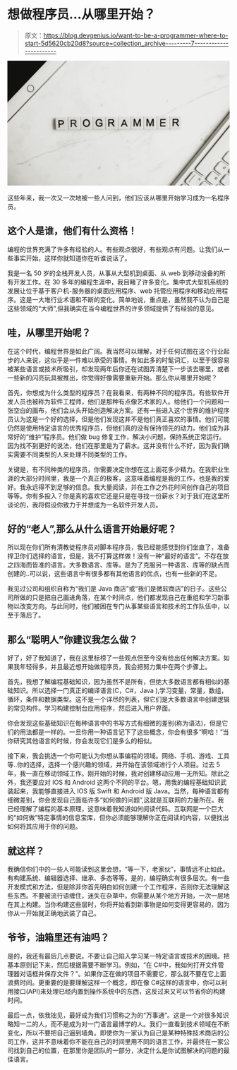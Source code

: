 # 想做程序员…从哪里开始？

> 原文：<https://blog.devgenius.io/want-to-be-a-programmer-where-to-start-5d5620cb20d8?source=collection_archive---------7----------------------->

![](img/8784ac9de633a5fc83db7ab718dde4b8.png)

这些年来，我一次又一次地被一些人问到，他们应该从哪里开始学习成为一名程序员。

## 这个人是谁，他们有什么资格！

编程的世界充满了许多有经验的人。有些观点很好，有些观点有问题。让我们从一些事实开始，这样你就知道你在听谁说话了。

我是一名 50 岁的全栈开发人员，从事从大型机到桌面、从 web 到移动设备的所有开发工作。在 30 多年的编程生涯中，我目睹了许多变化。集中式大型机系统的发展让位于基于客户机-服务器的桌面应用程序、web 托管应用程序和移动应用程序。这是一大堆行业术语和不断的变化。简单地说，重点是，虽然我不认为自己是这些领域的“大师”,但我确实在当今编程世界的许多领域提供了有经验的意见。

## 哇，从哪里开始呢？

在这个时代，编程世界是如此广阔。我当然可以理解，对于任何试图在这个行业起步的人来说，这似乎是一件难以承受的事情。有如此多的时髦词汇，以至于很容易被某些语言或技术所吸引，却发现两年后你还在试图弄清楚下一步该去哪里，或者一些新的闪亮玩具被推出，你觉得好像需要重新开始。那么你从哪里开始呢？

首先，你想成为什么类型的程序员？在我看来，有两种不同的程序员。有些软件开发人员也被称为软件工程师，他们是那种有点像艺术家的人。给他们一个问题和一张空白的画布，他们会从头开始创造解决方案。还有一些进入这个世界的维护程序员认为这是一个好的选择，但是他们发现这并不是他们真正喜欢的事情。他们可能仍然是使用特定语言的优秀程序员，但他们真的没有保持领先的动力。他们成为非常好的“维护”程序员。他们做 bug 修复工作，解决小问题，保持系统正常运行。因为找不到更好的说法，他们在那里是为了薪水。这并没有什么不好，因为我们确实需要不同类型的人来处理不同类型的工作。

关键是，有不同种类的程序员，你需要决定你想在这上面花多少精力。在我职业生涯的大部分时间里，我是一个真正的极客，这意味着编程是我的工作，也是我的爱好。我永远得不到足够的信息。我大量阅读，并在工作之外花时间创作自己的项目等等。你有多投入？你是真的喜欢它还是只是在寻找一份薪水？对于我们在这里所谈论的，我将假设你致力于并想成为一名软件开发人员。

## 好的“老人”,那么从什么语言开始最好呢？

所以现在你们所有清教徒程序员对脚本程序员，我已经能感觉到你们坐直了，准备捍卫你们选择的语言，但是，我不打算这样做！没有一种“最好的语言”。不存在放之四海而皆准的语言。大多数语言、库等。是为了克服另一种语言、库等的缺点而创建的..可以说，这些语言中有很多都有其他语言的优点，也有一些新的不足。

我见过公司和组织自称为“我们是 Java 商店”或“我们是微软商店”的日子。这些公司所做的只是把自己画进角落，在某个时间点，他们都发现自己在重组和学习新事物以改变方向。与此同时，他们被困在专门从事某些语言和技术的工作队伍中，以至于落后了。

## 那么“聪明人”你建议我怎么做？

好了，好了我知道了，我在这里标榜了一些观点但至今没有给出任何解决方案。如果我年轻得多，并且最近想开始做程序员，我会把努力集中在两个步骤上。

首先，我想了解编程基础知识，因为虽然不是所有，但绝大多数语言都有相似的基础知识。所以选择一门真正的编译语言(C，C#，Java ),学习变量，常量，数组，循环，条件和数据类型。这不是一个详尽的列表，但它们是大多数语言中创建逻辑的常见构件。学习构建控制台应用程序，然后进入用户界面。

你会发现这些基础知识在每种语言中的书写方式有细微的差别(称为语法)，但是它们的用法都是一样的。一旦你用一种语言记下了这些概念，你会有很多“啊哈！”当你研究其他语言的时候，你会发现它们是多么的相似。

接下来，我会挑选一个你可能认为你想从事编程的领域。网络、手机、游戏、工具等..你的选择，选择一个感兴趣的领域，并开始在该领域进行个人项目。过去 5 年，我一直在移动领域工作。刚开始的时候，我对创建移动应用一无所知。除此之外，我还要应对 IOS 和 Android 这两个不同的平台。嗯，用我的编程基础知识武装起来，我能够直接进入 IOS 版 Swift 和 Android 版 Java。当然，每种语言都有细微差别，你会发现自己面临许多“如何做的问题”,这就是互联网的力量所在。我已经理解了编程的基本原理，这意味着我知道如何阅读代码。互联网是一个巨大的“如何做”特定事情的信息宝库，但你必须能够理解你正在阅读的内容，以便找出如何将其应用于你的问题。

## 就这样？

我确信你们中的一些人可能读到这里会想，“等一下，老家伙”，事情远不止如此。有构建系统、编辑器选择、继承、多态等等。是的，编程确实有很多层次。有一些开发模式和方法，但是除非你首先明白如何创建一个工作程序，否则你无法理解这些东西。不要被流行语缠住，迷失在杂草中。你需要从某个地方开始，一次一层地在其上构建。当你构建这些层时，你将开始看到新事物是如何变得更容易的，因为你从一开始就正确地武装了自己。

## 爷爷，油箱里还有油吗？

是的，我还有最后几点要说。不要让自己陷入学习某一特定语言或技术的困境。把基本原则记下来，然后根据需要不断学习。例如，“在 C#中，我如何打开文件管理器对话框并保存文件？”。如果你正在做的项目不需要它，那么就不要在它上面浪费时间。更重要的是要理解这样一个概念，即在像 C#这样的语言中，你可以利用接口(API)来处理已经内置到操作系统中的东西，这反过来又可以节省你的构建时间。

最后一点，依我拙见，最好成为我们习惯称之为的“万事通”。这是一个对很多知识略知一二的人，而不是成为对一门语言最博学的人。我们一直看到技术领域在不断变化，所以不要把自己逼到墙角。即使你为一家认为自己是某种特殊技术商店的公司工作，这并不意味着你不能在自己的时间里用不同的语言工作，并最终在一家公司找到自己的位置，在那里你是团队的一部分，决定什么是你试图解决的问题的最佳语言。